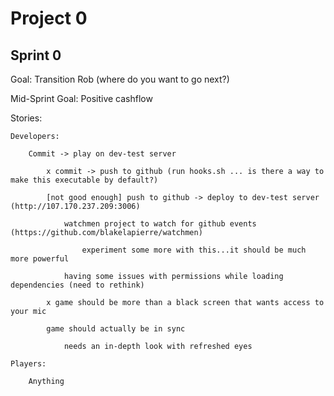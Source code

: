 Project 0
=========

Sprint 0
---------

Goal: Transition Rob (where do you want to go next?)

Mid-Sprint Goal: Positive cashflow


Stories:

    Developers:

        Commit -> play on dev-test server

            x commit -> push to github (run hooks.sh ... is there a way to make this executable by default?)
            
            [not good enough] push to github -> deploy to dev-test server (http://107.170.237.209:3006)
                
                watchmen project to watch for github events (https://github.com/blakelapierre/watchmen)
                
                    experiment some more with this...it should be much more powerful
                
                having some issues with permissions while loading dependencies (need to rethink)
                
            x game should be more than a black screen that wants access to your mic

            game should actually be in sync
            
                needs an in-depth look with refreshed eyes
            
    Players:

        Anything